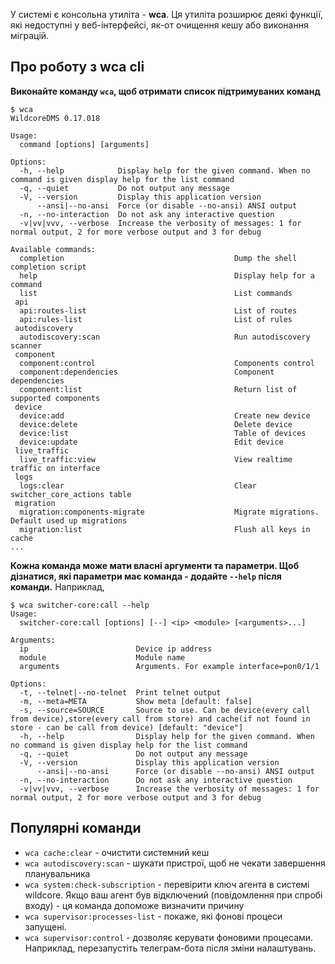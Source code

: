 У системі є консольна утиліта - **wca**.
Ця утиліта розширює деякі функції, які недоступні у веб-інтерфейсі, як-от очищення кешу або виконання міграцій.

## Про роботу з wca cli

**Виконайте команду `wca`, щоб отримати список підтримуваних команд**
```shell linenums="1"
$ wca     
WildcoreDMS 0.17.018     

Usage:     
  command [options] [arguments]     

Options:     
  -h, --help            Display help for the given command. When no command is given display help for the list command     
  -q, --quiet           Do not output any message     
  -V, --version         Display this application version     
      --ansi|--no-ansi  Force (or disable --no-ansi) ANSI output     
  -n, --no-interaction  Do not ask any interactive question     
  -v|vv|vvv, --verbose  Increase the verbosity of messages: 1 for normal output, 2 for more verbose output and 3 for debug     

Available commands:     
  completion                                      Dump the shell completion script     
  help                                            Display help for a command     
  list                                            List commands     
 api     
  api:routes-list                                 List of routes     
  api:rules-list                                  List of rules     
 autodiscovery     
  autodiscovery:scan                              Run autodiscovery scanner     
 component     
  component:control                               Components control     
  component:dependencies                          Component dependencies     
  component:list                                  Return list of supported components     
 device     
  device:add                                      Create new device     
  device:delete                                   Delete device     
  device:list                                     Table of devices     
  device:update                                   Edit device     
 live_traffic     
  live_traffic:view                               View realtime traffic on interface     
 logs     
  logs:clear                                      Clear switcher_core_actions table     
 migration     
  migration:components-migrate                    Migrate migrations. Default used up migrations     
  migration:list                                  Flush all keys in cache     
...     
```     

**Кожна команда може мати власні аргументи та параметри. Щоб дізнатися, які параметри має команда - додайте `--help` після команди.**
Наприклад,
```shell linenums="1"
$ wca switcher-core:call --help     
Usage:     
  switcher-core:call [options] [--] <ip> <module> [<arguments>...]     

Arguments:     
  ip                        Device ip address     
  module                    Module name     
  arguments                 Arguments. For example interface=pon0/1/1     

Options:     
  -t, --telnet|--no-telnet  Print telnet output     
  -m, --meta=META           Show meta [default: false]     
  -s, --source=SOURCE       Source to use. Can be device(every call from device),store(every call from store) and cache(if not found in store - can be call from device) [default: "device"]     
  -h, --help                Display help for the given command. When no command is given display help for the list command     
  -q, --quiet               Do not output any message     
  -V, --version             Display this application version     
      --ansi|--no-ansi      Force (or disable --no-ansi) ANSI output     
  -n, --no-interaction      Do not ask any interactive question     
  -v|vv|vvv, --verbose      Increase the verbosity of messages: 1 for normal output, 2 for more verbose output and 3 for debug     
```     

## Популярні команди

* `wca cache:clear` - очистити системний кеш
* `wca autodiscovery:scan` - шукати пристрої, щоб не чекати завершення планувальника
* `wca system:check-subscription` - перевірити ключ агента в системі wildcore. Якщо ваш агент був відключений (повідомлення при спробі входу) - ця команда допоможе визначити причину
* `wca supervisor:processes-list` - покаже, які фонові процеси запущені.
* `wca supervisor:control` - дозволяє керувати фоновими процесами. Наприклад, перезапустіть телеграм-бота після зміни налаштувань.



